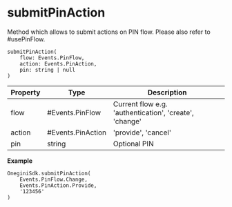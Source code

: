 # submitPinAction

Method which allows to submit actions on PIN flow. 
Please also refer to #usePinFlow.

```
submitPinAction(
    flow: Events.PinFlow,
    action: Events.PinAction,
    pin: string | null
)
```

| Property | Type | Description |
| ------ | ------ | ----------- |
| flow | #Events.PinFlow | Current flow e.g. 'authentication', 'create', 'change' |
| action | #Events.PinAction | 'provide', 'cancel' |
| pin | string | Optional PIN |



**Example**
```
OneginiSdk.submitPinAction(
    Events.PinFlow.Change,
    Events.PinAction.Provide,
    '123456'
)
```
